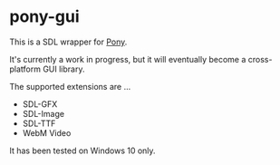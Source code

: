 # pony-gui

This is a SDL wrapper for [Pony](https://www.ponylang.org/).

It's currently a work in progress, but it will eventually become a cross-platform GUI library.

The supported extensions are ...
* SDL-GFX
* SDL-Image
* SDL-TTF
* WebM Video

It has been tested on Windows 10 only.
